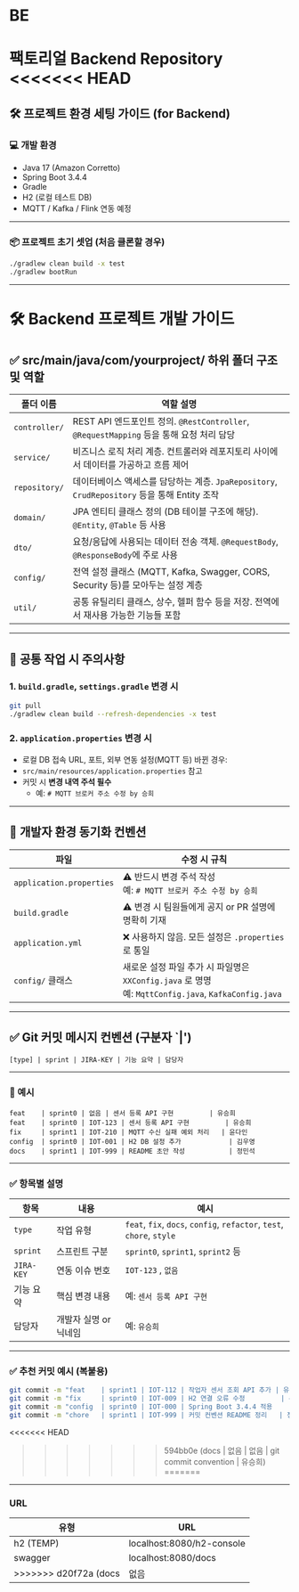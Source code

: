 # BE
팩토리얼 Backend Repository
<<<<<<< HEAD
=======


## 🛠️ 프로젝트 환경 세팅 가이드 (for Backend)

### 💻 개발 환경
- Java 17 (Amazon Corretto)
- Spring Boot 3.4.4
- Gradle
- H2 (로컬 테스트 DB)
- MQTT / Kafka / Flink 연동 예정

---

### 📦 프로젝트 초기 셋업 (처음 클론할 경우)

```bash
./gradlew clean build -x test
./gradlew bootRun
```

---
# 🛠️ Backend 프로젝트 개발 가이드

## ✅ src/main/java/com/yourproject/ 하위 폴더 구조 및 역할

| 폴더 이름     | 역할 설명 |
|--------------|-----------|
| `controller/`| REST API 엔드포인트 정의. `@RestController`, `@RequestMapping` 등을 통해 요청 처리 담당 |
| `service/`   | 비즈니스 로직 처리 계층. 컨트롤러와 레포지토리 사이에서 데이터를 가공하고 흐름 제어 |
| `repository/`| 데이터베이스 액세스를 담당하는 계층. `JpaRepository`, `CrudRepository` 등을 통해 Entity 조작 |
| `domain/`    | JPA 엔티티 클래스 정의 (DB 테이블 구조에 해당). `@Entity`, `@Table` 등 사용 |
| `dto/`       | 요청/응답에 사용되는 데이터 전송 객체. `@RequestBody`, `@ResponseBody`에 주로 사용 |
| `config/`    | 전역 설정 클래스 (MQTT, Kafka, Swagger, CORS, Security 등)를 모아두는 설정 계층 |
| `util/`      | 공통 유틸리티 클래스, 상수, 헬퍼 함수 등을 저장. 전역에서 재사용 가능한 기능들 포함 |

---

## 🔁 공통 작업 시 주의사항

### 1. `build.gradle`, `settings.gradle` 변경 시
```bash
git pull
./gradlew clean build --refresh-dependencies -x test
```

### 2. `application.properties` 변경 시
- 로컬 DB 접속 URL, 포트, 외부 연동 설정(MQTT 등) 바뀐 경우:
- `src/main/resources/application.properties` 참고
- 커밋 시 **변경 내역 주석 필수**
  - 예: `# MQTT 브로커 주소 수정 by 승희`

---

## 🔧 개발자 환경 동기화 컨벤션

| 파일 | 수정 시 규칙 |
|------|--------------|
| `application.properties` | ⚠️ 반드시 변경 주석 작성<br>예: `# MQTT 브로커 주소 수정 by 승희` |
| `build.gradle` | ⚠️ 변경 시 팀원들에게 공지 or PR 설명에 명확히 기재 |
| `application.yml` | ❌ 사용하지 않음. 모든 설정은 `.properties`로 통일 |
| `config/` 클래스 | 새로운 설정 파일 추가 시 파일명은 `XXConfig.java` 로 명명<br>예: `MqttConfig.java`, `KafkaConfig.java` |

---

## ✅ Git 커밋 메시지 컨벤션 (구분자 `|')

```
[type] | sprint | JIRA-KEY | 기능 요약 | 담당자
```

---

### 📌 예시

```
feat    | sprint0 | 없음 | 센서 등록 API 구현         | 유승희
feat    | sprint0 | IOT-123 | 센서 등록 API 구현         | 유승희
fix     | sprint1 | IOT-210 | MQTT 수신 실패 예외 처리   | 윤다인
config  | sprint0 | IOT-001 | H2 DB 설정 추가            | 김우영
docs    | sprint1 | IOT-999 | README 초안 작성           | 정민석
```

---

### ✅ 항목별 설명

| 항목       | 내용                 | 예시                        |
|------------|----------------------|-----------------------------|
| `type`     | 작업 유형            | `feat`, `fix`, `docs`, `config`, `refactor`, `test`, `chore`, `style` |
| `sprint`   | 스프린트 구분        | `sprint0`, `sprint1`, `sprint2` 등 |
| `JIRA-KEY` | 연동 이슈 번호       | `IOT-123`  , `없음`  |
| 기능 요약  | 핵심 변경 내용       | 예: `센서 등록 API 구현`   |
| 담당자     | 개발자 실명 or 닉네임 | 예: `유승희`                |

---

### ✅ 추천 커밋 예시 (복붙용)

```bash
git commit -m "feat    | sprint1 | IOT-112 | 작업자 센서 조회 API 추가 | 유승희"
git commit -m "fix     | sprint0 | IOT-009 | H2 연결 오류 수정         | 윤다인"
git commit -m "config  | sprint0 | IOT-000 | Spring Boot 3.4.4 적용    | 김우영"
git commit -m "chore   | sprint1 | IOT-999 | 커밋 컨벤션 README 정리   | 정민석"
```
<<<<<<< HEAD
>>>>>>> 594bb0e (docs | 없음 | 없음 | git commit convention | 유승희)
=======

---
### URL
| 유형 | URL |
|------|--------------|
| h2 (TEMP) | localhost:8080/h2-console |
| swagger | localhost:8080/docs |
>>>>>>> d20f72a (docs | 없음 | 없음 |readme 수정 - url 정보| 유승희)
